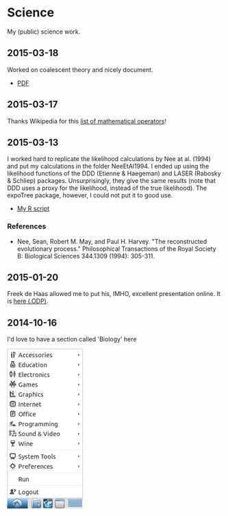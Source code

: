 # Science

My (public) science work.

## 2015-03-18

Worked on coalescent theory and nicely document.

 * [PDF](CoalescentTheory/CoalescentTheory.pdf)

## 2015-03-17

Thanks Wikipedia for this [list of mathematical operators](https://en.wikipedia.org/wiki/List_of_mathematical_symbols_by_subject)!

## 2015-03-13

I worked hard to replicate the likelihood calculations by Nee at al. (1994) and put my calculations in the folder NeeEtAl1994. I ended up using the likelihood functions of the DDD (Etienne & Haegeman) and LASER (Rabosky & Schliep) packages. Unsurprisingly, they give the same results (note that DDD uses a proxy for the likelihood, instead of the true likelihood). The expoTree package, however, I could not put it to good use.

 * [My R script](NeeEtAl1994/Nee1994.R)

### References

 * Nee, Sean, Robert M. May, and Paul H. Harvey. "The reconstructed evolutionary process." Philosophical Transactions of the Royal Society B: Biological Sciences 344.1309 (1994): 305-311.

## 2015-01-20

Freek de Haas allowed me to put his, IMHO, excellent presentation online. It is [here (.ODP)](Presentations/FreekDeHaas2015ModelingMacroEvolutionaryProcesses.odp).

## 2014-10-16

I'd love to have a section called 'Biology' here

![Screenshot](20141016.png)
